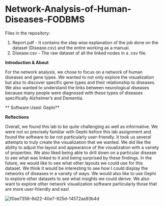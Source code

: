 # Network-Analysis-of-Human-Diseases-FODBMS



Files in the repository:
1. Report.pdf - It contains the step wise explanation of the job done on the dataset (Disease.csv) and the entire working as a manual.
2. Disease.csv - The raw dataset of all the linked nodes in a .csv file.





**Introduction & About**

For the network analysis, we chose to focus on a network of human diseases and gene types. We wanted to not only explore the visualization but also to discover specific gene types and their relationship to diseases. We also wanted to understand the links between neurological diseases because many people were diagnosed with these types of diseases specifically Alzheimer’s and Dementia.

**
Software Used: Gephi**

**Reflections**

Overall, we found this lab to be quite challenging as well as informative. We were not so precisely familiar with Gephi before this lab assignment and found the software to be not particularly user-friendly. It took us several attempts to truly create the visualization that we wanted. We did like the ability to adjust the layout and appearance of the visualization with a variety of properties. We also liked being able to drill down on a particular disease to see what was linked to it and being surprised by these findings.
In the future, we would like to see what other layouts we could use for this dataset. We think it would be interesting to see how I could display the networks of diseases in a variety of ways. We would also like to use Gephi to explore other datasets to see what insights we could derive. We also want to explore other network visualization software particularly those that are more user-friendly and eas!


![f0ae7356-8d22-40e7-925d-14572aa93b4d](https://user-images.githubusercontent.com/93223428/163937543-a2f1420f-9e93-4dac-97ce-7300cec43be1.jpg)


